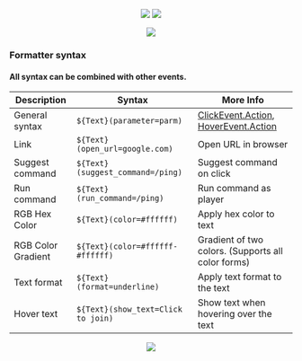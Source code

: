 <p align="center">
  <img width="auto" height="auto" src="https://imgur.com/MJojshJ.png">
  <img width="auto" height="auto" src="https://imgur.com/Rayaw0O.png">
</p> 
<p align="center">
  <img width="auto" height="auto" src="https://imgur.com/fvN5u59.png">
</p>

### Formatter syntax
#### All syntax can be combined with other events.

Description        | Syntax                                 | More Info
 -------------------|----------------------------------------|----
General syntax     |` ${Text}(parameter=parm)         `| [ClickEvent.Action](https://ci.md-5.net/job/BungeeCord/ws/chat/target/apidocs/net/md_5/bungee/api/chat/ClickEvent.Action.html), [HoverEvent.Action](https://ci.md-5.net/job/BungeeCord/ws/chat/target/apidocs/net/md_5/bungee/api/chat/HoverEvent.Action.html)
Link               |` ${Text}(open_url=google.com)    `| Open URL in browser
Suggest command    |` ${Text}(suggest_command=/ping)  `| Suggest command on click
Run command        |` ${Text}(run_command=/ping)      `| Run command as player
RGB Hex Color      |` ${Text}(color=#ffffff)          `| Apply hex color to text
RGB Color Gradient |` ${Text}(color=#ffffff-#ffffff)  `| Gradient of two colors. (Supports all color forms)
Text format        |` ${Text}(format=underline)       `| Apply text format to the text
Hover text |` ${Text}(show_text=Click to join)        `| Show text when hovering over the text

<p align="center">
  <img width="auto" height="auto" src="https://imgur.com/zdiQFKV.png">
</p>
